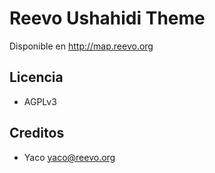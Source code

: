 # Reevo Ushahidi Theme

Disponible en http://map.reevo.org

## Licencia

* AGPLv3

## Creditos

* Yaco <yaco@reevo.org>
